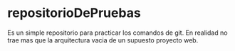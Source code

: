 # repositorioDePruebas
Es un simple repositorio para practicar los comandos de git. En realidad no trae mas que la arquitectura vacia de un supuesto proyecto web.
